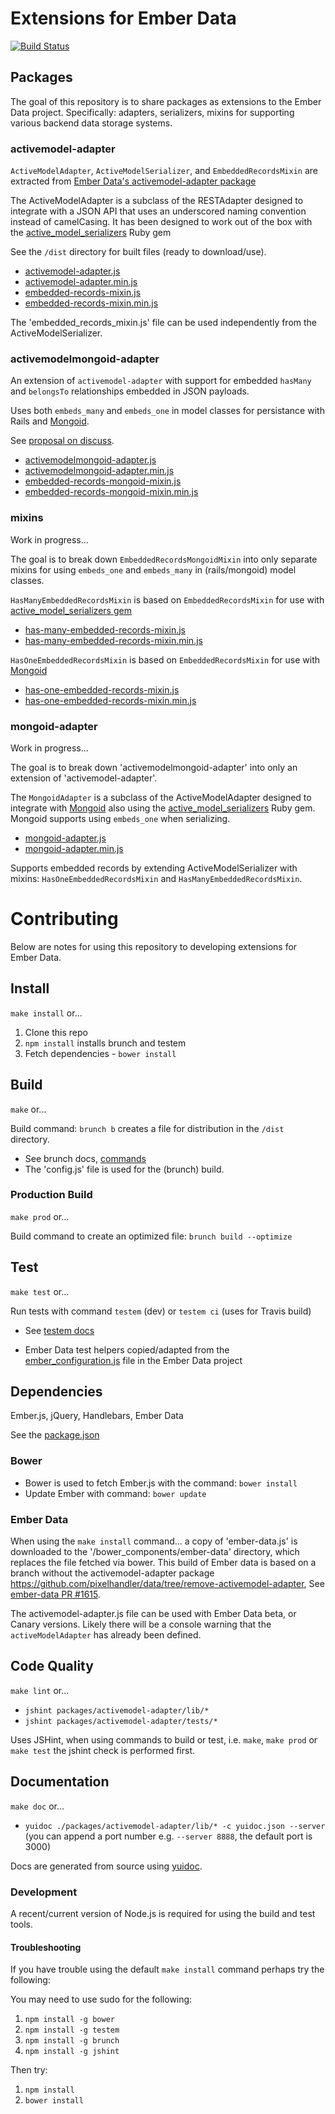 # Extensions for Ember Data

[![Build Status](https://travis-ci.org/pixelhandler/ember-data-extensions.png)](https://travis-ci.org/pixelhandler/ember-data-extensions)


## Packages

The goal of this repository is to share packages as extensions to the Ember Data project.
Specifically: adapters, serializers, mixins for supporting various backend data storage systems.


### activemodel-adapter

`ActiveModelAdapter`, `ActiveModelSerializer`, and `EmbeddedRecordsMixin` are extracted from
[Ember Data's activemodel-adapter package](https://github.com/emberjs/data/tree/master/packages/activemodel-adapter)

The ActiveModelAdapter is a subclass of the RESTAdapter designed to integrate
with a JSON API that uses an underscored naming convention instead of camelCasing.
It has been designed to work out of the box with the
[active_model_serializers](http://github.com/rails-api/active_model_serializers) Ruby gem

See the `/dist` directory for built files (ready to download/use).

* [activemodel-adapter.js](dist/activemodel-adapter.js)
* [activemodel-adapter.min.js](dist/activemodel-adapter.min.js)
* [embedded-records-mixin.js](dist/embedded-records-mixin.js)
* [embedded-records-mixin.min.js](dist/embedded-records-mixin.min.js)

The 'embedded_records_mixin.js' file can be used independently from the ActiveModelSerializer.


### activemodelmongoid-adapter

An extension of `activemodel-adapter` with support for embedded `hasMany` and `belongsTo` 
relationships embedded in JSON payloads. 

Uses both `embeds_many` and `embeds_one` in model classes for persistance with Rails and 
[Mongoid](https://github.com/mongoid/mongoid).

See [proposal on discuss](http://discuss.emberjs.com/t/extend-ds-activemodelserializer-support-for-embedded-objects-belongsto-relationship-using-embeds-one).

* [activemodelmongoid-adapter.js](dist/activemodelmongoid-adapter.js)
* [activemodelmongoid-adapter.min.js](dist/activemodelmongoid-adapter.min.js)
* [embedded-records-mongoid-mixin.js](dist/embedded-records-mongoid-mixin.js)
* [embedded-records-mongoid-mixin.min.js](dist/embedded-records-mongoid-mixin.min.js)


### mixins

Work in progress...

The goal is to break down `EmbeddedRecordsMongoidMixin` into only separate mixins for using
`embeds_one` and `embeds_many` in (rails/mongoid) model classes.

`HasManyEmbeddedRecordsMixin` is based on `EmbeddedRecordsMixin` for use with
[active_model_serializers gem](https://github.com/rails-api/active_model_serializers)

* [has-many-embedded-records-mixin.js](dist/has-many-embedded-records-mixin.js)
* [has-many-embedded-records-mixin.min.js](dist/has-many-embedded-records-mixin.min.js)

`HasOneEmbeddedRecordsMixin` is based on `EmbeddedRecordsMixin` for use with
[Mongoid](https://github.com/mongoid/mongoid)

* [has-one-embedded-records-mixin.js](dist/has-one-embedded-records-mixin.js)
* [has-one-embedded-records-mixin.min.js](dist/has-one-embedded-records-mixin.min.js)


### mongoid-adapter

Work in progress... 

The goal is to break down 'activemodelmongoid-adapter' into only an extension of
'activemodel-adapter'.

The `MongoidAdapter` is a subclass of the ActiveModelAdapter designed to integrate
with [Mongoid](https://github.com/mongoid/mongoid) also using the 
[active_model_serializers](http://github.com/rails-api/active_model_serializers) Ruby gem. Mongoid supports using `embeds_one` when serializing.

* [mongoid-adapter.js](dist/mongoid-adapter.js)
* [mongoid-adapter.min.js](dist/mongoid-adapter.min.js)

Supports embedded records by extending ActiveModelSerializer with mixins: 
`HasOneEmbeddedRecordsMixin` and `HasManyEmbeddedRecordsMixin`.


# Contributing

Below are notes for using this repository to developing extensions for Ember Data.


## Install

`make install` or...

1. Clone this repo
1. `npm install` installs brunch and testem
1. Fetch dependencies - `bower install`


## Build

`make` or...

Build command: `brunch b` creates a file for distribution in the `/dist` directory.

* See brunch docs, [commands](https://github.com/brunch/brunch/blob/stable/docs/commands.md)
* The 'config.js' file is used for the (brunch) build.


### Production Build

`make prod` or...

Build command to create an optimized file: `brunch build --optimize`


## Test

`make test` or...

Run tests with command `testem` (dev) or `testem ci` (uses for Travis build)

* See [testem docs](https://github.com/airportyh/testem)

* Ember Data test helpers copied/adapted from the 
[ember_configuration.js](https://github.com/emberjs/data/blob/master/tests/ember_configuration.js) 
file in the Ember Data project


## Dependencies

Ember.js, jQuery, Handlebars, Ember Data

See the [package.json](package.json)


### Bower

* Bower is used to fetch Ember.js with the command: `bower install`
* Update Ember with command: `bower update`


### Ember Data

When using the `make install` command... a copy of 'ember-data.js' is downloaded to the 
'/bower_components/ember-data' directory, which replaces the file fetched via bower. 
This build of Ember data is based on a branch without the activemodel-adapter package <https://github.com/pixelhandler/data/tree/remove-activemodel-adapter>, See 
[ember-data PR #1615](https://github.com/emberjs/data/pull/1615).

The activemodel-adapter.js file can be used with Ember Data beta, or Canary versions. 
Likely there will be a console warning that the `activeModelAdapter` has already been defined.


## Code Quality

`make lint` or...

* `jshint packages/activemodel-adapter/lib/*`
* `jshint packages/activemodel-adapter/tests/*`

Uses JSHint, when using commands to build or test, i.e. `make`, `make prod` or `make test` the jshint check is performed first.


## Documentation

`make doc` or...

* `yuidoc ./packages/activemodel-adapter/lib/* -c yuidoc.json --server` (you can append a port number e.g. `--server 8888`, the default port is 3000)

Docs are generated from source using [yuidoc](https://github.com/yui/yuidoc).


### Development

A recent/current version of Node.js is required for using the build and test tools.

#### Troubleshooting

If you have trouble using the default `make install` command perhaps try the following:

You may need to use sudo for the following:

1. `npm install -g bower`
1. `npm install -g testem`
1. `npm install -g brunch`
1. `npm install -g jshint`

Then try:

1. `npm install`
1. `bower install`
